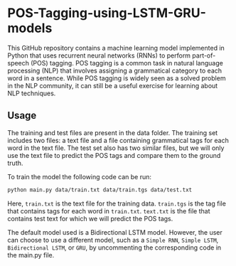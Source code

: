 # POS-Tagging-using-LSTM-GRU-models
This GitHub repository contains a machine learning model implemented in Python that uses recurrent neural networks (RNNs) to perform part-of-speech (POS) tagging. POS tagging is a common task in natural language processing (NLP) that involves assigning a grammatical category to each word in a sentence. While POS tagging is widely seen as a solved problem in the NLP community, it can still be a useful exercise for learning about NLP techniques. 

## Usage
The training and test files are present in the data folder. The training set includes two files: a text file and a file containing grammatical tags for each word in the text file. The test set also has two similar files, but we will only use the text file to predict the POS tags and compare them to the ground truth.

To train the model the following code can be run:
```bash
python main.py data/train.txt data/train.tgs data/test.txt
```
Here, `train.txt` is the text file for the training data. `train.tgs` is the tag file that contains tags for each word in `train.txt`. `text.txt` is the file that contains test text for which we will predict the POS tags.

The default model used is a Bidirectional LSTM model. However, the user can choose to use a different model, such as a `Simple RNN`, `Simple LSTM`, `Bidirectional LSTM`, or `GRU`, by uncommenting the corresponding code in the main.py file.
